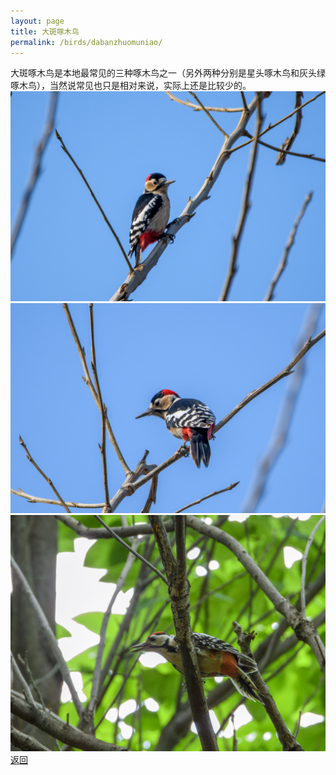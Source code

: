 ```yaml
---
layout: page
title: 大斑啄木鸟
permalink: /birds/dabanzhuomuniao/
---
```

大斑啄木鸟是本地最常见的三种啄木鸟之一（另外两种分别是星头啄木鸟和灰头绿啄木鸟），当然说常见也只是相对来说，实际上还是比较少的。
![](../picture/大斑啄木鸟/DSC_2618.jpg)
![](../picture/大斑啄木鸟/DSC_2625.jpg)
![](../picture/大斑啄木鸟/DSCN0295.jpg)
[返回](../../)

